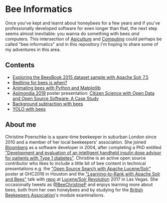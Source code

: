 # Bee Informatics

Once you've kept and learnt about honeybees for a few years and if you've professionally developed software for even longer than that, the next step seems almost inevitable: you wanna do something with bees _and_ computers. This intersection of [Apiculture](https://en.wikipedia.org/wiki/Beekeeping) and [Computing](https://en.wikipedia.org/wiki/Computing) could perhaps be called "bee informatics" and in this repository I'm hoping to share some of my adventures in this area.

## Contents

* [Exploring the BeesBook 2015 dataset sample with Apache Solr 7.5](BeesBook2015-sample-with-ApacheSolr750/README.md)
* [Bedtime for bees is when?](bedtime-for-bees/README.md)
* [Animating bees with Python and Matplotlib](bee-animations/README.md)
* [Apimondia 2019](https://www.apimondia2019.com) poster presentation: [Citizen Science with Open Data and Open Source Software: A Case Study](apimondia-2019/apimondia-2019-christine-poerschke.pdf)
* [Background subtraction with bees](bg-sub/README.md)
* [YOLO with bees](yolo-bees/README.md)

## About me

Christine Poerschke is a spare-time beekeeper in suburban London since 2010 and a member of her local beekeepers' association. She joined [Bloomberg](http://techatbloomberg.com) as a software developer in 2004, after completing a PhD entitled ["Development and evaluation of an intelligent handheld insulin dose advisor for patients with Type 1 diabetes"](https://ethos.bl.uk/OrderDetails.do?uin=uk.bl.ethos.401010). Christine is an active open source contributor who likes to include a little bit of bee content in technical presentations e.g. the ["Open Source Search with Apache Lucene/Solr"](https://www.bbhub.io/labs/sites/20/2016/10/ghc-2016-christine-poerschke.pdf) poster at GHC2016 in Houston and the ["Learning-to-Rank with Apache Solr and Bees"](https://www.slideshare.net/lucidworks/learningtorank-with-apache-solr-bees-christine-poerschke-bloomberg) talk with [repo](https://github.com/cpoerschke/ltr-with-bees) at [Lucene/Solr Revolution](http://lucenerevolution.org) 2017 in Las Vegas. She occasionally tweets as [@BeeChristineP](https://twitter.com/BeeChristineP) and enjoys learning more about bees, both from her own honeybees and by studying for the [British Beekeepers Association](https://www.bbka.org.uk)'s module examinations.
